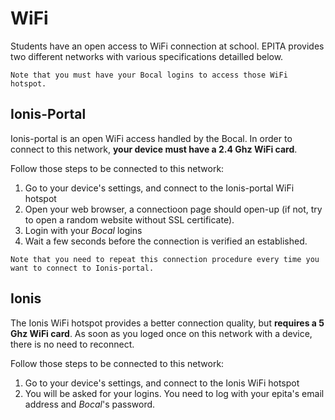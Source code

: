 # WiFi

Students have an open access to WiFi connection at school. EPITA provides two different networks with various specifications detailled below.

```
Note that you must have your Bocal logins to access those WiFi hotspot.
```

## Ionis-Portal

Ionis-portal is an open WiFi access handled by the Bocal. In order to connect to this network, **your device must have a 2.4 Ghz WiFi card**.

Follow those steps to be connected to this network:
1. Go to your device's settings, and connect to the Ionis-portal WiFi hotspot
2. Open your web browser, a connectioon page should open-up (if not, try to open a random website without SSL certificate).
3. Login with your *Bocal* logins
4. Wait a few seconds before the connection is verified an established.

```
Note that you need to repeat this connection procedure every time you want to connect to Ionis-portal.
```

## Ionis

The Ionis WiFi hotspot provides a better connection quality, but **requires a 5 Ghz WiFi card**. As soon as you loged once on this network with a device, there is no need to reconnect.

Follow those steps to be connected to this network:
1. Go to your device's settings, and connect to the Ionis WiFi hotspot
2. You will be asked for your logins. You need to log with your epita's email address and *Bocal*'s password.
